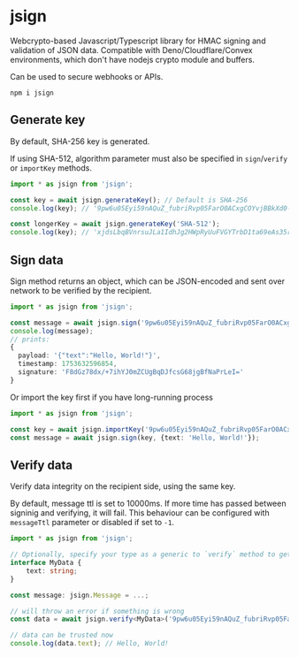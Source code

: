 # jsign

Webcrypto-based Javascript/Typescript library for HMAC signing and validation of JSON data.
Compatible with Deno/Cloudflare/Convex environments, which don't have nodejs crypto module and buffers.

Can be used to secure webhooks or APIs.

```
npm i jsign
```

## Generate key

By default, SHA-256 key is generated.

If using SHA-512, algorithm parameter must also be specified in `sign`/`verify` or `importKey` methods.

```typescript
import * as jsign from 'jsign';

const key = await jsign.generateKey(); // Default is SHA-256
console.log(key); // '9pw6u05Eyi59nAQuZ_fubriRvp05FarO0ACxgCOYvjBBkXd0-ggPXoKiW57DN75NpE2RZIX8sgIQQk38t6efmg'

const longerKey = await jsign.generateKey('SHA-512');
console.log(key); // 'xjdsLbqBVnrsuJLa1IdhJg2HWpRyUuFVGYTrbD1ta69eAs35rAKNF1rNjDqEfW8VsqXI4ExdkT-7GKJvwBu7BabMSVncfQaIcVo3-nzQPtvYaxc2gsgmkyeJlY-TEKEM3IzqSPGyrdwJhBhduZ_yGh8ymr8Mvx_CUjWyDdWRVEs'
```

## Sign data

Sign method returns an object, which can be JSON-encoded and sent over network to be verified by the recipient.

```typescript
import * as jsign from 'jsign';

const message = await jsign.sign('9pw6u05Eyi59nAQuZ_fubriRvp05FarO0ACxgCOYvjBBkXd0-ggPXoKiW57DN75NpE2RZIX8sgIQQk38t6efmg', {text: 'Hello, World!'});
console.log(message);
// prints:
{
  payload: '{"text":"Hello, World!"}',
  timestamp: 1753632596854,
  signature: 'F8dGz78dx/+7ihYJ0mZCUgBqDJfcsG68jgBfNaPrLeI='
}
```

Or import the key first if you have long-running process

```typescript
import * as jsign from 'jsign';

const key = await jsign.importKey('9pw6u05Eyi59nAQuZ_fubriRvp05FarO0ACxgCOYvjBBkXd0-ggPXoKiW57DN75NpE2RZIX8sgIQQk38t6efmg');
const message = await jsign.sign(key, {text: 'Hello, World!'});
```

## Verify data

Verify data integrity on the recipient side, using the same key.

By default, message ttl is set to 10000ms. If more time has passed between signinig and verifying, it will fail.
This behaviour can be configured with `messageTtl` parameter or disabled if set to `-1`.

```typescript
import * as jsign from 'jsign';

// Optionally, specify your type as a generic to `verify` method to get type-safe result.
interface MyData {
    text: string;
}

const message: jsign.Message = ...;

// will throw an error if something is wrong
const data = await jsign.verify<MyData>('9pw6u05Eyi59nAQuZ_fubriRvp05FarO0ACxgCOYvjBBkXd0-ggPXoKiW57DN75NpE2RZIX8sgIQQk38t6efmg', message);

// data can be trusted now
console.log(data.text); // Hello, World!
```
